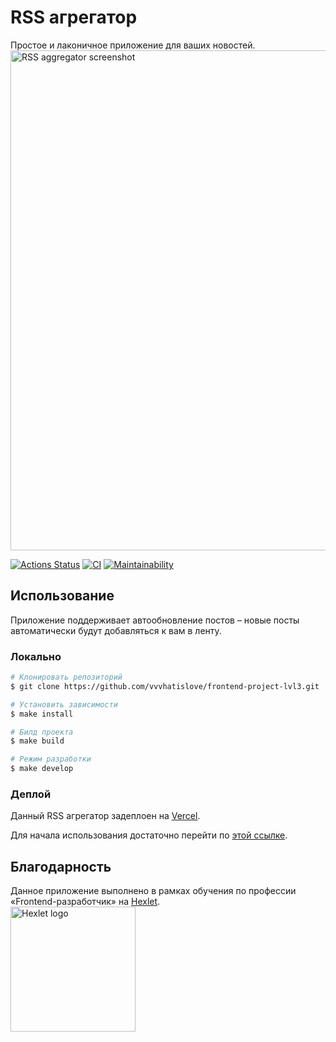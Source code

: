# RSS агрегатор
Простое и лаконичное приложение для ваших новостей.  
<img src="https://user-images.githubusercontent.com/71961494/125065873-09a13c80-e0bb-11eb-9595-17b21e971df1.png" alt="RSS aggregator screenshot"
width="800" length="1000">

[![Actions Status](https://github.com/vvvhatislove/frontend-project-lvl3/workflows/hexlet-check/badge.svg)](https://github.com/vvvhatislove/frontend-project-lvl3/actions)
[![CI](https://github.com/vvvhatislove/frontend-project-lvl3/workflows/CI/badge.svg)](https://github.com/vvvhatislove/frontend-project-lvl3/actions/workflows/CI.yml)
[![Maintainability](https://api.codeclimate.com/v1/badges/a6e986e51cfc804b1e44/maintainability)](https://codeclimate.com/github/vvvhatislove/frontend-project-lvl3/maintainability)

## Использование
Приложение поддерживает автообновление постов – новые посты автоматически будут добавляться к вам в ленту.

### Локально
```bash
# Клонировать репозиторий
$ git clone https://github.com/vvvhatislove/frontend-project-lvl3.git

# Установить зависимости
$ make install

# Билд проекта
$ make build

# Режим разработки
$ make develop

```

### Деплой
Данный RSS агрегатор задеплоен на <a href="https://vercel.com/">Vercel</a>.

Для начала использования достаточно перейти по <a href="https://frontend-project-lvl3-ivory.vercel.app/">этой ссылке</a>.

## Благодарность
Данное приложение выполнено в рамках обучения по профессии «Frontend-разработчик» на <a href="https://en.hexlet.io/pages/about">Hexlet</a>.  
<a href=https://en.hexlet.io/pages/about>
  <img src="https://pbs.twimg.com/profile_images/1104765658829602816/7wuM7zyo_400x400.png" alt="Hexlet logo" width="200" length="200">
</a>

